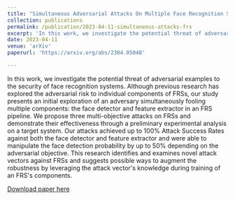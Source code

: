 ```yaml
---
title: "Simultaneous Adversarial Attacks On Multiple Face Recognition System Components"
collection: publications
permalink: /publication/2023-04-11-simultaneous-attacks-frs
excerpt: 'In this work, we investigate the potential threat of adversarial examples to the security of face recognition systems.'
date: 2023-04-11
venue: 'arXiv'
paperurl: 'https://arxiv.org/abs/2304.05048'

---
```

In this work, we investigate the potential threat of adversarial examples to the security of face recognition systems. Although previous research has explored the adversarial risk to individual components of FRSs, our study presents an initial exploration of an adversary simultaneously fooling multiple components: the face detector and feature extractor in an FRS pipeline. We propose three multi-objective attacks on FRSs and demonstrate their effectiveness through a preliminary experimental analysis on a target system. Our attacks achieved up to 100% Attack Success Rates against both the face detector and feature extractor and were able to manipulate the face detection probability by up to 50% depending on the adversarial objective. This research identifies and examines novel attack vectors against FRSs and suggests possible ways to augment the robustness by leveraging the attack vector's knowledge during training of an FRS's components.


[Download paper here](https://arxiv.org/abs/2304.05048)
